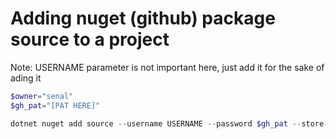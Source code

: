 # Adding nuget (github) package source to a project

Note: USERNAME parameter is not important here, just add it for the sake of ading it

```powershell
$owner="senal"
$gh_pat="[PAT HERE]"

dotnet nuget add source --username USERNAME --password $gh_pat --store-password-in-clear-text --name github "https://nuget.pkg.github.com/$owner/index.json"
```
